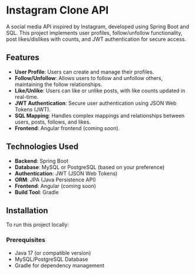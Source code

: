 # Instagram Clone API

A social media API inspired by Instagram, developed using Spring Boot and SQL. This project implements user profiles, follow/unfollow functionality, post likes/dislikes with counts, and JWT authentication for secure access.

## Features

- **User Profile**: Users can create and manage their profiles.
- **Follow/Unfollow**: Allows users to follow and unfollow others, maintaining the follow relationships.
- **Like/Unlike**: Users can like or unlike posts, with like counts updated in real-time.
- **JWT Authentication**: Secure user authentication using JSON Web Tokens (JWT).
- **SQL Mapping**: Handles complex mappings and relationships between users, posts, follows, and likes.
- **Frontend**: Angular frontend (coming soon).

## Technologies Used

- **Backend**: Spring Boot
- **Database**: MySQL or PostgreSQL (based on your preference)
- **Authentication**: JWT (JSON Web Tokens)
- **ORM**: JPA (Java Persistence API)
- **Frontend**: Angular (coming soon)
- **Build Tool**: Gradle

## Installation

To run this project locally:

### Prerequisites
- Java 17 (or compatible version)
- MySQL/PostgreSQL Database
- Gradle for dependency management
